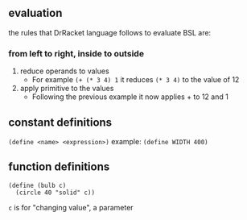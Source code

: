 ## evaluation
the rules that DrRacket language follows to evaluate BSL are:
### from left to right, inside to outside
1. reduce operands to values
	- For example `(+ (* 3 4) 1` it reduces `(* 3 4)` to the value of 12
2. apply primitive to the values
	- Following the previous example it now applies $+$ to 12 and 1
## constant definitions
`(define <name> <expression>)`
example: `(define WIDTH 400)`
## function definitions
```
(define (bulb c)
  (circle 40 "solid" c))
```
`c` is for "changing value", a parameter